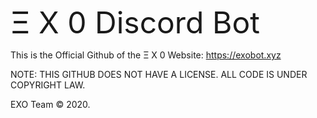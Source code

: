 <font size="20"> Ξ X 0 Discord Bot </font> 

This is the Official Github of the Ξ X 0 Website: https://exobot.xyz

NOTE: THIS GITHUB DOES NOT HAVE A LICENSE. ALL CODE IS UNDER COPYRIGHT LAW.

EXO Team © 2020.
